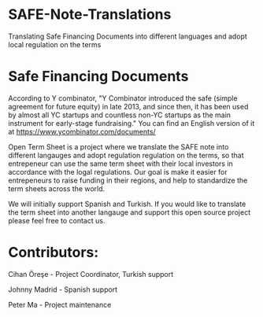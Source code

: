 # SAFE-Note-Translations
Translating Safe Financing Documents into different languages and adopt local regulation on the terms

# Safe Financing Documents
According to Y combinator, "Y Combinator introduced the safe (simple agreement for future equity) in late 2013, and since then, it has been used by almost all YC startups and countless non-YC startups as the main instrument for early-stage fundraising."  You can find an English version of it at https://www.ycombinator.com/documents/

Open Term Sheet is a project where we translate the SAFE note into different langauges and adopt regulation regulation on the terms, so that entrepeneur can use the same term sheet with their local investors in accordance with the logal regulations.  Our goal is make it easier for entrepeneurs to raise funding in their regions, and help to standardize the term sheets across the world.

We will initially support Spanish and Turkish.  If you would like to translate the term sheet into another langauge and support this open source project please feel free to contact us.

# Contributors:
Cihan Öreşe - Project Coordinator, Turkish support

Johnny Madrid - Spanish support

Peter Ma - Project maintenance
